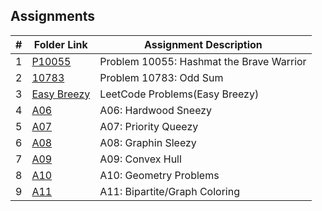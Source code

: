 ## Assignments 
|  #  | Folder Link                       | Assignment Description                              |
| :-: | --------------------------------- | --------------------------------------------------- |
|  1  | [P10055](./P10055)                | Problem 10055: Hashmat the Brave Warrior            |
|  2  | [10783](./10783)                  | Problem 10783: Odd Sum                              |
|  3  | [Easy Breezy](./P)                | LeetCode Problems(Easy Breezy)                      |
|  4  | [A06](./A06)                      | A06: Hardwood Sneezy                                |
|  5  | [A07](./A07)                      | A07: Priority Queezy                                |
|  6  | [A08](./A08)                      | A08: Graphin Sleezy                                 |
|  7  | [A09](./A09)                      | A09: Convex Hull                                    |
|  8  | [A10](./A10)                      | A10: Geometry Problems                              |
|  9  | [A11](./A11)                      | A11: Bipartite/Graph Coloring                       |
